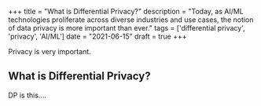 +++
title = "What is Differential Privacy?"
description = "Today, as AI/ML technologies proliferate across diverse industries and use cases, the notion of data privacy is more important than ever."
tags = ['differential privacy', 'privacy', 'AI/ML']
date = "2021-06-15"
draft = true
+++

Privacy is very important.

## What is Differential Privacy?

DP is this....